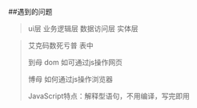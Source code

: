 ##遇到的问题

> ui层   业务逻辑层 数据访问层 实体层

> 艾克码数死亏普 表中
>
> 到母 dom 如可通过js操作网页
>
>  博母	如何通过js操作浏览器
>
> JavaScript特点：解释型语句，不用编译，写完即用	